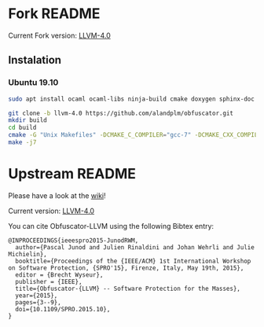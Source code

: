 # Fork README

Current Fork version: [LLVM-4.0](https://github.com/alandplm/obfuscator/tree/llvm-4.0)

## Instalation

### Ubuntu 19.10

```bash
sudo apt install ocaml ocaml-libs ninja-build cmake doxygen sphinx-doc sphinx-common git libevent-dev libncurses-dev pkg-config gcc-7 g++-7

git clone -b llvm-4.0 https://github.com/alandplm/obfuscator.git
mkdir build
cd build
cmake -G "Unix Makefiles" -DCMAKE_C_COMPILER="gcc-7" -DCMAKE_CXX_COMPILER="g++-7" -DCMAKE_BUILD_TYPE=Release -DLLVM_TARGETS_TO_BUILD=host -DLLVM_INCLUDE_TESTS=OFF ../obfuscator
make -j7
```

# Upstream README
Please have a look at the [wiki](https://github.com/obfuscator-llvm/obfuscator/wiki)!

Current version: [LLVM-4.0](https://github.com/obfuscator-llvm/obfuscator/tree/llvm-4.0)

You can cite Obfuscator-LLVM using the following Bibtex entry:

```
@INPROCEEDINGS{ieeespro2015-JunodRWM,
  author={Pascal Junod and Julien Rinaldini and Johan Wehrli and Julie Michielin},
  booktitle={Proceedings of the {IEEE/ACM} 1st International Workshop on Software Protection, {SPRO'15}, Firenze, Italy, May 19th, 2015},
  editor = {Brecht Wyseur},
  publisher = {IEEE},
  title={Obfuscator-{LLVM} -- Software Protection for the Masses},
  year={2015},
  pages={3--9},
  doi={10.1109/SPRO.2015.10},
}
```
